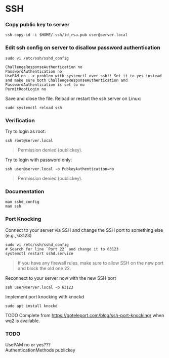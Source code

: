 # SSH

### Copy public key to server

    ssh-copy-id -i $HOME/.ssh/id_rsa.pub user@server.local

### Edit ssh config on server to disallow password authentication

    sudo vi /etc/ssh/sshd_config

    ChallengeResponseAuthentication no
    PasswordAuthentication no
    UsePAM no --> problem with systemctl over ssh!! Set it to yes instead and make sure both ChallengeResponseAuthentication and PasswordAuthentication is set to no
    PermitRootLogin no

Save and close the file. Reload or restart the ssh server on Linux:

    sudo systemctl reload ssh

### Verification

Try to login as root:

    ssh root@server.local

> Permission denied (publickey).

Try to login with password only:

    ssh user@server.local -o PubkeyAuthentication=no

> Permission denied (publickey).

### Documentation

    man sshd_config
    man ssh

### Port Knocking

Connect to your server via SSH and change the SSH port to something else
(e.g., 63123)

    sudo vi /etc/ssh/sshd_config
    # Search for line `Port 22` and change it to 63123
    systemctl restart sshd.service

> If you have any firewall rules, make sure to allow SSH on the new port and
> block the old one 22.

Reconnect to your server now with the new SSH port

    ssh user@server.local -p 63123

Implement port knocking with knockd

    sudo apt install knockd

TODO Complete from https://goteleport.com/blog/ssh-port-knocking/ when wq2 is
available.

### TODO

UsePAM no or yes???  
AuthenticationMethods publickey
